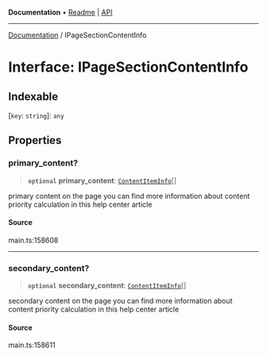 **Documentation** • [Readme](../README.md) \| [API](../globals.md)

***

[Documentation](../README.md) / IPageSectionContentInfo

# Interface: IPageSectionContentInfo

## Indexable

 \[`key`: `string`\]: `any`

## Properties

### primary\_content?

> **`optional`** **primary\_content**: [`ContentItemInfo`](../classes/ContentItemInfo.md)[]

primary content on the page
you can find more information about content priority calculation in this help center article

#### Source

main.ts:158608

***

### secondary\_content?

> **`optional`** **secondary\_content**: [`ContentItemInfo`](../classes/ContentItemInfo.md)[]

secondary content on the page
you can find more information about content priority calculation in this help center article

#### Source

main.ts:158611

